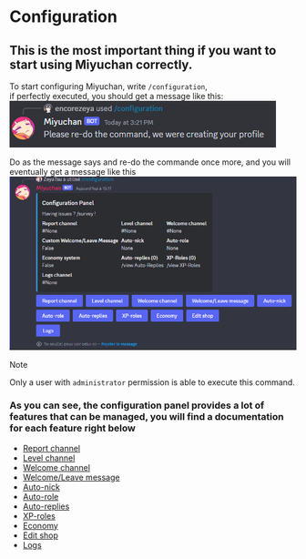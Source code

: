 # Configuration
## This is the most important thing if you want to start using Miyuchan correctly.

To start configuring Miyuchan, write `/configuration`,  
if perfectly executed, you should get a message like this:  
![Configuration message](assets/first_configuration_panel.png)  
  
Do as the message says and re-do the commande once more, and you will eventually get a message like this  
![Configuration panel](assets/configuration_panel.png)

> [!NOTE]  
> Only a user with `administrator` permission is able to execute this command.  

### As you can see, the configuration panel provides a lot of features that can be managed, you will find a documentation for each feature right below

* [Report channel](configuration_docs/report.md)
* [Level channel](configuration_docs/level.md)
* [Welcome channel](configuration_docs/welcome.md)
* [Welcome/Leave message](configuration_docs/welcome_leave_message.md)
* [Auto-nick](configuration_docs/autonick.md)
* [Auto-role](configuration_docs/autorole.md)
* [Auto-replies](configuration_docs/autoreplies.md)
* [XP-roles](configuration_docs/xproles.md)
* [Economy](configuration_docs/economy.md)
* [Edit shop](configuration_docs/edit_shop.md)
* [Logs](configuration_docs/logs.md)